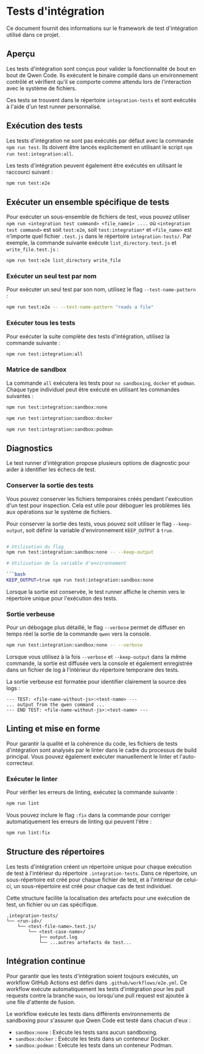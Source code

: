 # Tests d'intégration

Ce document fournit des informations sur le framework de test d'intégration utilisé dans ce projet.

## Aperçu

Les tests d'intégration sont conçus pour valider la fonctionnalité de bout en bout de Qwen Code. Ils exécutent le binaire compilé dans un environnement contrôlé et vérifient qu'il se comporte comme attendu lors de l'interaction avec le système de fichiers.

Ces tests se trouvent dans le répertoire `integration-tests` et sont exécutés à l'aide d'un test runner personnalisé.

## Exécution des tests

Les tests d'intégration ne sont pas exécutés par défaut avec la commande `npm run test`. Ils doivent être lancés explicitement en utilisant le script `npm run test:integration:all`.

Les tests d'intégration peuvent également être exécutés en utilisant le raccourci suivant :

```bash
npm run test:e2e
```

## Exécuter un ensemble spécifique de tests

Pour exécuter un sous-ensemble de fichiers de test, vous pouvez utiliser `npm run <integration test command> <file_name1> ....` où `<integration test command>` est soit `test:e2e`, soit `test:integration*` et `<file_name>` est n'importe quel fichier `.test.js` dans le répertoire `integration-tests/`. Par exemple, la commande suivante exécute `list_directory.test.js` et `write_file.test.js` :

```bash
npm run test:e2e list_directory write_file
```

### Exécuter un seul test par nom

Pour exécuter un seul test par son nom, utilisez le flag `--test-name-pattern` :

```bash
npm run test:e2e -- --test-name-pattern "reads a file"
```

### Exécuter tous les tests

Pour exécuter la suite complète des tests d'intégration, utilisez la commande suivante :

```bash
npm run test:integration:all
```

### Matrice de sandbox

La commande `all` exécutera les tests pour `no sandboxing`, `docker` et `podman`.
Chaque type individuel peut être exécuté en utilisant les commandes suivantes :

```bash
npm run test:integration:sandbox:none
```

```bash
npm run test:integration:sandbox:docker
```

```bash
npm run test:integration:sandbox:podman
```

## Diagnostics

Le test runner d'intégration propose plusieurs options de diagnostic pour aider à identifier les échecs de test.

### Conserver la sortie des tests

Vous pouvez conserver les fichiers temporaires créés pendant l'exécution d'un test pour inspection. Cela est utile pour déboguer les problèmes liés aux opérations sur le système de fichiers.

Pour conserver la sortie des tests, vous pouvez soit utiliser le flag `--keep-output`, soit définir la variable d'environnement `KEEP_OUTPUT` à `true`.

```bash

# Utilisation du flag
npm run test:integration:sandbox:none -- --keep-output

# Utilisation de la variable d'environnement

```bash
KEEP_OUTPUT=true npm run test:integration:sandbox:none
```

Lorsque la sortie est conservée, le test runner affiche le chemin vers le répertoire unique pour l'exécution des tests.

### Sortie verbeuse

Pour un débogage plus détaillé, le flag `--verbose` permet de diffuser en temps réel la sortie de la commande `qwen` vers la console.

```bash
npm run test:integration:sandbox:none -- --verbose
```

Lorsque vous utilisez à la fois `--verbose` et `--keep-output` dans la même commande, la sortie est diffusée vers la console et également enregistrée dans un fichier de log à l'intérieur du répertoire temporaire des tests.

La sortie verbeuse est formatée pour identifier clairement la source des logs :

```
--- TEST: <file-name-without-js>:<test-name> ---
... output from the qwen command ...
--- END TEST: <file-name-without-js>:<test-name> ---
```

## Linting et mise en forme

Pour garantir la qualité et la cohérence du code, les fichiers de tests d'intégration sont analysés par le linter dans le cadre du processus de build principal. Vous pouvez également exécuter manuellement le linter et l'auto-correcteur.

### Exécuter le linter

Pour vérifier les erreurs de linting, exécutez la commande suivante :

```bash
npm run lint
```

Vous pouvez inclure le flag `:fix` dans la commande pour corriger automatiquement les erreurs de linting qui peuvent l'être :

```bash
npm run lint:fix
```

## Structure des répertoires

Les tests d'intégration créent un répertoire unique pour chaque exécution de test à l'intérieur du répertoire `.integration-tests`. Dans ce répertoire, un sous-répertoire est créé pour chaque fichier de test, et à l'intérieur de celui-ci, un sous-répertoire est créé pour chaque cas de test individuel.

Cette structure facilite la localisation des artefacts pour une exécution de test, un fichier ou un cas spécifique.

```
.integration-tests/
└── <run-id>/
    └── <test-file-name>.test.js/
        └── <test-case-name>/
            ├── output.log
            └── ...autres artefacts de test...
```

## Intégration continue

Pour garantir que les tests d'intégration soient toujours exécutés, un workflow GitHub Actions est défini dans `.github/workflows/e2e.yml`. Ce workflow exécute automatiquement les tests d'intégration pour les pull requests contre la branche `main`, ou lorsqu'une pull request est ajoutée à une file d'attente de fusion.

Le workflow exécute les tests dans différents environnements de sandboxing pour s'assurer que Qwen Code est testé dans chacun d'eux :

- `sandbox:none` : Exécute les tests sans aucun sandboxing.
- `sandbox:docker` : Exécute les tests dans un conteneur Docker.
- `sandbox:podman` : Exécute les tests dans un conteneur Podman.